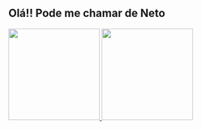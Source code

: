 ## Olá!! Pode me chamar de Neto

 <div>
  <a href="https://github.com/EuNetu">
  <img aling="center" height="180em" src="https://github-readme-stats.vercel.app/api?username=EuNeto&show_icons=true&theme=dark&include_all_commits=true&count_private=true"/>
  <img aling="center" height="180em" src="https://github-readme-stats.vercel.app/api/top-langs/?username=EuNeto&layout=compact&langs_count=7&theme=dark"/>
</div>
  
  ## 
